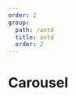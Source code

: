 ```yaml
---
order: 2
group:
  path: /antd
  title: antd
  order: 2
---
```


# Carousel

<code src="./_demo.tsx"
  title='测试antd中媒体组件Carousel'
  desc='使用自动配置查看效果'
  defaultShowCode=true
/>
